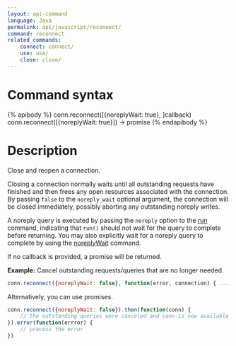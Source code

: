 ```yaml
---
layout: api-command
language: Java
permalink: api/javascript/reconnect/
command: reconnect
related_commands:
    connect: connect/
    use: use/
    close: close/
---
```


# Command syntax #

{% apibody %}
conn.reconnect([{noreplyWait: true}, ]callback)
conn.reconnect([{noreplyWait: true}]) &rarr; promise
{% endapibody %}

# Description #

Close and reopen a connection.

Closing a connection normally waits until all outstanding requests have finished and then frees any open resources associated with the connection. By passing `false` to the `noreply_wait` optional argument, the connection will be closed immediately, possibly aborting any outstanding noreply writes.

A noreply query is executed by passing the `noreply` option to the [run](/api/javascript/run/) command, indicating that `run()` should not wait for the query to complete before returning. You may also explicitly wait for a noreply query to complete by using the [noreplyWait](/api/javascript/noreply_wait) command.

If no callback is provided, a promise will be returned.

__Example:__ Cancel outstanding requests/queries that are no longer needed.

```js
conn.reconnect({noreplyWait: false}, function(error, connection) { ... })
```

Alternatively, you can use promises.

```js
conn.reconnect({noreplyWait: false}).then(function(conn) {
    // the outstanding queries were canceled and conn is now available again
}).error(function(errror) {
    // process the error
})
```
